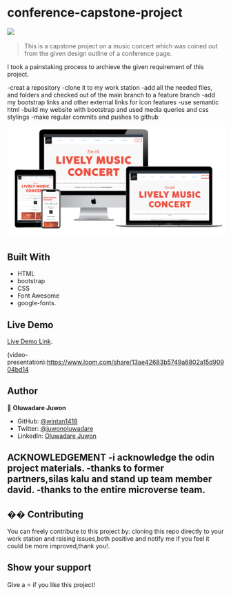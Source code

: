 # conference-capstone-project
![](https://img.shields.io/badge/Microverse-blueviolet)


> This is a capstone project on a music concert which was coined out from the given design outline of a conference page.

I took a painstaking process to archieve the given requirement of this project.

  -creat a repository
  -clone it to my work station
  -add all the needed files, and folders and checked out of the main branch to a feature branch
  -add my bootstrap links and other external links for icon features
  -use semantic html
  -build my website with bootstrap and used media queries and css stylings
  -make regular commits and pushes to github



![screenshot](assets/images/new-screenshot.png)


## Built With

- HTML
- bootstrap
- CSS
- Font Awesome
- google-fonts.


## Live Demo

[Live Demo Link](https://raw.githack.com/wintan1418/conference-capstone-project/feature-branch/home.html).

(video-presentation):https://www.loom.com/share/13ae42683b5749a6802a15d90904bd14
## Author

👤 **Oluwadare Juwon**

- GitHub: [@wintan1418](https://github.com/wintan1418)
- Twitter: [@juwonoluwadare](https://twitter.com/oluwadarejuwon)
- LinkedIn: [Oluwadare Juwon](https://www.linkedin.com/in/oluwadare-juwon-048a391a8/)

ACKNOWLEDGEMENT
-i acknowledge the odin project materials.
-thanks to former partners,silas kalu and stand up team member david.
-thanks to the entire microverse team.
-



## �� Contributing
You can freely contribute to this project by:
 cloning this repo directly to your work station and raising issues,both positive and notify me if you feel it could be more improved,thank you!.
## Show your support
Give a ⭐️ if you like this project!

